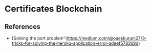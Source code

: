 # Certificates Blockchain






## References
* [Solving the port problem"(https://medium.com/@oaeskuruni27/3-tricks-for-solving-the-heroku-application-error-adeef5782b9d)